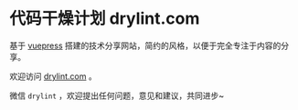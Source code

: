 # 代码干燥计划 drylint.com

基于 [vuepress](https://vuepress.vuejs.org/zh/) 搭建的技术分享网站，简约的风格，以便于完全专注于内容的分享。

欢迎访问 [drylint.com](https://drylint.com) 。

微信 `drylint` ，欢迎提出任何问题，意见和建议，共同进步~
